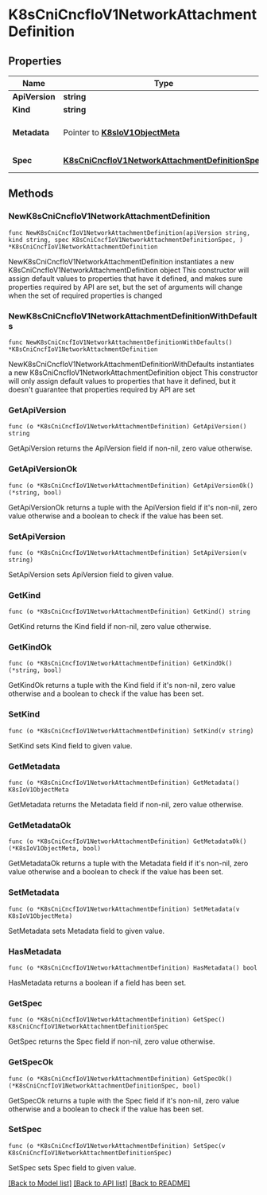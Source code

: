 # K8sCniCncfIoV1NetworkAttachmentDefinition

## Properties

Name | Type | Description | Notes
------------ | ------------- | ------------- | -------------
**ApiVersion** | **string** |  | 
**Kind** | **string** |  | 
**Metadata** | Pointer to [**K8sIoV1ObjectMeta**](K8sIoV1ObjectMeta.md) |  | [optional] [default to {}]
**Spec** | [**K8sCniCncfIoV1NetworkAttachmentDefinitionSpec**](K8sCniCncfIoV1NetworkAttachmentDefinitionSpec.md) |  | [default to {}]

## Methods

### NewK8sCniCncfIoV1NetworkAttachmentDefinition

`func NewK8sCniCncfIoV1NetworkAttachmentDefinition(apiVersion string, kind string, spec K8sCniCncfIoV1NetworkAttachmentDefinitionSpec, ) *K8sCniCncfIoV1NetworkAttachmentDefinition`

NewK8sCniCncfIoV1NetworkAttachmentDefinition instantiates a new K8sCniCncfIoV1NetworkAttachmentDefinition object
This constructor will assign default values to properties that have it defined,
and makes sure properties required by API are set, but the set of arguments
will change when the set of required properties is changed

### NewK8sCniCncfIoV1NetworkAttachmentDefinitionWithDefaults

`func NewK8sCniCncfIoV1NetworkAttachmentDefinitionWithDefaults() *K8sCniCncfIoV1NetworkAttachmentDefinition`

NewK8sCniCncfIoV1NetworkAttachmentDefinitionWithDefaults instantiates a new K8sCniCncfIoV1NetworkAttachmentDefinition object
This constructor will only assign default values to properties that have it defined,
but it doesn't guarantee that properties required by API are set

### GetApiVersion

`func (o *K8sCniCncfIoV1NetworkAttachmentDefinition) GetApiVersion() string`

GetApiVersion returns the ApiVersion field if non-nil, zero value otherwise.

### GetApiVersionOk

`func (o *K8sCniCncfIoV1NetworkAttachmentDefinition) GetApiVersionOk() (*string, bool)`

GetApiVersionOk returns a tuple with the ApiVersion field if it's non-nil, zero value otherwise
and a boolean to check if the value has been set.

### SetApiVersion

`func (o *K8sCniCncfIoV1NetworkAttachmentDefinition) SetApiVersion(v string)`

SetApiVersion sets ApiVersion field to given value.


### GetKind

`func (o *K8sCniCncfIoV1NetworkAttachmentDefinition) GetKind() string`

GetKind returns the Kind field if non-nil, zero value otherwise.

### GetKindOk

`func (o *K8sCniCncfIoV1NetworkAttachmentDefinition) GetKindOk() (*string, bool)`

GetKindOk returns a tuple with the Kind field if it's non-nil, zero value otherwise
and a boolean to check if the value has been set.

### SetKind

`func (o *K8sCniCncfIoV1NetworkAttachmentDefinition) SetKind(v string)`

SetKind sets Kind field to given value.


### GetMetadata

`func (o *K8sCniCncfIoV1NetworkAttachmentDefinition) GetMetadata() K8sIoV1ObjectMeta`

GetMetadata returns the Metadata field if non-nil, zero value otherwise.

### GetMetadataOk

`func (o *K8sCniCncfIoV1NetworkAttachmentDefinition) GetMetadataOk() (*K8sIoV1ObjectMeta, bool)`

GetMetadataOk returns a tuple with the Metadata field if it's non-nil, zero value otherwise
and a boolean to check if the value has been set.

### SetMetadata

`func (o *K8sCniCncfIoV1NetworkAttachmentDefinition) SetMetadata(v K8sIoV1ObjectMeta)`

SetMetadata sets Metadata field to given value.

### HasMetadata

`func (o *K8sCniCncfIoV1NetworkAttachmentDefinition) HasMetadata() bool`

HasMetadata returns a boolean if a field has been set.

### GetSpec

`func (o *K8sCniCncfIoV1NetworkAttachmentDefinition) GetSpec() K8sCniCncfIoV1NetworkAttachmentDefinitionSpec`

GetSpec returns the Spec field if non-nil, zero value otherwise.

### GetSpecOk

`func (o *K8sCniCncfIoV1NetworkAttachmentDefinition) GetSpecOk() (*K8sCniCncfIoV1NetworkAttachmentDefinitionSpec, bool)`

GetSpecOk returns a tuple with the Spec field if it's non-nil, zero value otherwise
and a boolean to check if the value has been set.

### SetSpec

`func (o *K8sCniCncfIoV1NetworkAttachmentDefinition) SetSpec(v K8sCniCncfIoV1NetworkAttachmentDefinitionSpec)`

SetSpec sets Spec field to given value.



[[Back to Model list]](../README.md#documentation-for-models) [[Back to API list]](../README.md#documentation-for-api-endpoints) [[Back to README]](../README.md)


